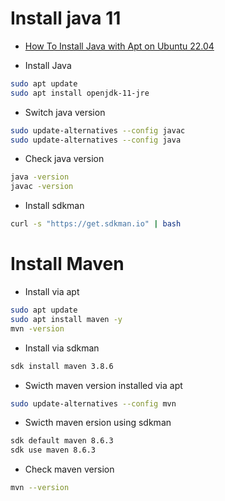 # Install java 11

- <a href="https://www.digitalocean.com/community/tutorials/how-to-install-java-with-apt-on-ubuntu-22-04">How To Install Java with Apt on Ubuntu 22.04</a>

- Install Java
```bash
sudo apt update
sudo apt install openjdk-11-jre
```
- Switch java version
```bash
sudo update-alternatives --config javac
sudo update-alternatives --config java
```

- Check java version
```bash
java -version
javac -version
```

- Install sdkman
```bash
curl -s "https://get.sdkman.io" | bash
```

# Install Maven

- Install via apt
```bash
sudo apt update
sudo apt install maven -y
mvn -version
```

- Install via sdkman
```bash
sdk install maven 3.8.6
```

- Swicth maven version installed via apt
```bash
sudo update-alternatives --config mvn
```

- Swicth maven ersion using sdkman
```bash
sdk default maven 8.6.3
sdk use maven 8.6.3
```

- Check maven version
```bash
mvn --version
```